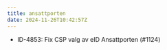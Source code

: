 ```yaml
---
title: ansattporten
date: 2024-11-26T10:42:57Z
---
```

- ID-4853: Fix CSP valg av eID Ansattporten (#1124)

